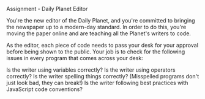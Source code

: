 Assignment - Daily Planet Editor

You're the new editor of the Daily Planet, and you're committed to bringing the newspaper up to a modern-day standard. In order to do this, you're moving the paper online and are teaching all the Planet's writers to code.

As the editor, each piece of code needs to pass your desk for your approval before being shown to the public. Your job is to check for the following issues in every program that comes across your desk:

Is the writer using variables correctly?
Is the writer using operators correctly?
Is the writer spelling things correctly? (Misspelled programs don't just look bad, they can break!)
Is the writer following best practices with JavaScript code conventions?

